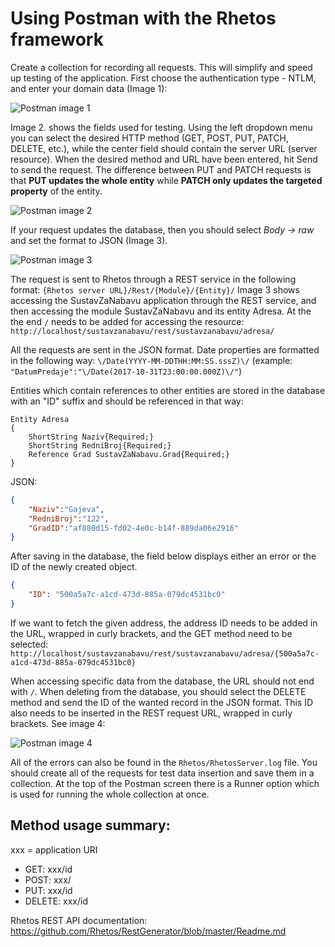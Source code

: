 # Using Postman with the Rhetos framework
Create a collection for recording all requests. This will simplify and speed up testing of the application.
First choose the authentication type - NTLM, and enter your domain data (Image 1):

![Postman image 1](https://github.com/f-jovanovic/Rhetos-wiki/blob/master/images/postman-image1.png)

Image 2. shows the fields used for testing. Using the left dropdown menu you can select the desired HTTP method (GET, POST, PUT, PATCH, DELETE, etc.), while the center field should contain the server URL (server resource). When the desired method and URL have been entered, hit Send to send the request.
The difference between PUT and PATCH requests is that **PUT updates the whole entity** while **PATCH only updates the targeted property** of the entity.

![Postman image 2](https://github.com/f-jovanovic/Rhetos-wiki/blob/master/images/postman-image2.png)

If your request updates the database, then you should select *Body -> raw* and set the format to JSON (Image 3).

![Postman image 3](https://github.com/f-jovanovic/Rhetos-wiki/blob/master/images/postman-image3.png)

The request is sent to Rhetos through a REST service in the following format: `{Rhetos server URL}/Rest/{Module}/{Entity}/`
Image 3 shows accessing the SustavZaNabavu application through the REST service, and then accessing the module SustavZaNabavu and its entity Adresa. At the the end `/` needs to be added for accessing the resource: `http://localhost/sustavzanabavu/rest/sustavzanabavu/adresa/`

All the requests are sent in the JSON format. Date properties are formatted in the following way: `\/Date(YYYY-MM-DDTHH:MM:SS.sssZ)\/` (example: `"DatumPredaje":"\/Date(2017-10-31T23:00:00.000Z)\/"`)

Entities which contain references to other entities are stored in the database with an "ID" suffix and should be referenced in that way:
```
Entity Adresa
{
	ShortString Naziv{Required;}
	ShortString RedniBroj{Required;}
	Reference Grad SustavZaNabavu.Grad{Required;}
}
```
JSON:
```json
{
	"Naziv":"Gajeva",
	"RedniBroj":"122",
	"GradID":"af880d15-fd02-4e0c-b14f-889da06e2916"	
}
```

After saving in the database, the field below displays either an error or the ID of the newly created object.
```json
{
    "ID": "500a5a7c-a1cd-473d-885a-079dc4531bc0"
}
```

If we want to fetch the given address, the address ID needs to be added in the URL, wrapped in curly brackets, and the GET method need to be selected: `http://localhost/sustavzanabavu/rest/sustavzanabavu/adresa/{500a5a7c-a1cd-473d-885a-079dc4531bc0}`

When accessing specific data from the database, the URL should not end with `/`. When deleting from the database, you should select the DELETE method and send the ID of the wanted record in the JSON format. This ID also needs to be inserted in the REST request URL, wrapped in curly brackets. See image 4:

![Postman image 4](https://github.com/f-jovanovic/Rhetos-wiki/blob/master/images/postman-image4.png)

All of the errors can also be found in the `Rhetos/RhetosServer.log` file.
You should create all of the requests for test data insertion and save them in a collection. At the top of the Postman screen there is a Runner option which is used for running the whole collection at once.

## Method usage summary:

xxx = application URI
* GET: xxx/id
* POST: xxx/
* PUT: xxx/id
* DELETE: xxx/id

Rhetos REST API documentation: https://github.com/Rhetos/RestGenerator/blob/master/Readme.md
